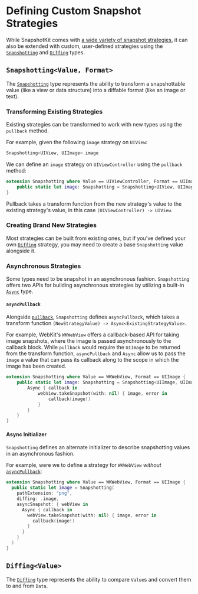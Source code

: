 # Defining Custom Snapshot Strategies

While SnapshotKit comes with [a wide variety of snapshot strategies](Available-Snapshot-Strategies.md), it can also be extended with custom, user-defined strategies using the [`Snapshotting`](#snapshottingvalue-format) and [`Diffing`](#diffingvalue) types.

## `Snapshotting<Value, Format>`

The [`Snapshotting`](../Sources/SnapshotKit/Snapshotting.swift) type represents the ability to transform a snapshottable value (like a view or data structure) into a diffable format (like an image or text).

### Transforming Existing Strategies

Existing strategies can be transformed to work with new types using the `pullback` method.

For example, given the following `image` strategy on `UIView`:

``` swift
Snapshotting<UIView, UIImage>.image
```

We can define an `image` strategy on `UIViewController` using the `pullback` method:

``` swift
extension Snapshotting where Value == UIViewController, Format == UIImage {
    public static let image: Snapshotting = Snapshotting<UIView, UIImage>.image.pullback { vc in vc.view }
}
```

Pullback takes a transform function from the new strategy's value to the existing strategy's value, in this case `(UIViewController) -> UIView`.

### Creating Brand New Strategies

Most strategies can be built from existing ones, but if you've defined your own [`Diffing`](#diffingvalue) strategy, you may need to create a base `Snapshotting` value alongside it.

### Asynchronous Strategies

Some types need to be snapshot in an asynchronous fashion. `Snapshotting` offers two APIs for building asynchronous strategies by utilizing a built-in [`Async`](../Sources/SnapshotKit/Async.swift) type.

#### `asyncPullback`

Alongside [`pullback`](#transforming-sxisting-strategies), `Snapshotting` defines `asyncPullback`, which takes a transform function `(NewStrategyValue) -> Async<ExistingStrategyValue>`.

For example, WebKit's `WKWebView` offers a callback-based API for taking image snapshots, where the image is passed asynchronously to the callback block. While `pullback` would require the `UIImage` to be returned from the transform function, `asyncPullback` and `Async` allow us to pass the `image`  a value that can pass its callback along to the scope in which the image has been created.

``` swift
extension Snapshotting where Value == WKWebView, Format == UIImage {
    public static let image: Snapshotting = Snapshotting<UIImage, UIImage>.image.asyncPullback { webView in
        Async { callback in
            webView.takeSnapshot(with: nil) { image, error in
                callback(image!)
            }
        }
    }
}
```

#### Async Initializer

`Snapshotting` defines an alternate initializer to describe snapshotting values in an asynchronous fashion.

For example, were we to define a strategy for `WKWebView` _without_ [`asyncPullback`](#asyncpullback):

``` swift
extension Snapshotting where Value == WKWebView, Format == UIImage {
  public static let image = Snapshotting(
    pathExtension: "png",
    diffing: .image,
    asyncSnapshot: { webView in
      Async { callback in
        webView.takeSnapshot(with: nil) { image, error in
          callback(image!)
        }
      }
    }
  )
}
```

## `Diffing<Value>`

The [`Diffing`](../Sources/SnapshotKit/Diffing.swift) type represents the ability to compare `Value`s and convert them to and from `Data`.
